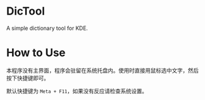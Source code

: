# DicTool
A simple dictionary tool for KDE.

# How to Use
本程序没有主界面，程序会驻留在系统托盘内。使用时直接用鼠标选中文字，然后按下快捷键即可。

默认快捷键为 `Meta + F11`，如果没有反应请检查系统设置。
